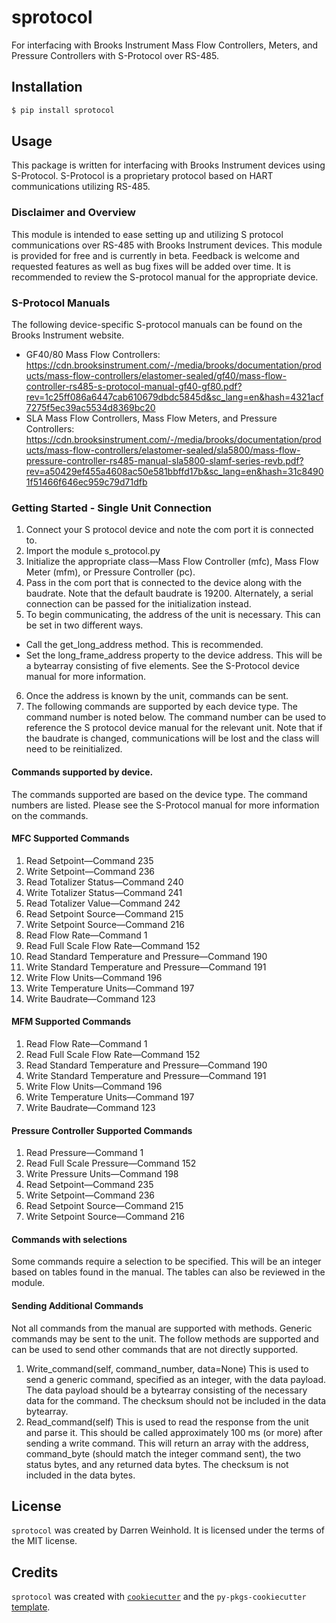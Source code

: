 # sprotocol

For interfacing with Brooks Instrument Mass Flow Controllers, Meters, and Pressure Controllers with S-Protocol over RS-485.

## Installation

```bash
$ pip install sprotocol
```

## Usage

This package is written for interfacing with Brooks Instrument devices using S-Protocol. S-Protocol is a proprietary protocol based on HART communications utilizing RS-485. 

### Disclaimer and Overview
This module is intended to ease setting up and utilizing S protocol communications over RS-485 with Brooks Instrument devices. This module is provided for free and is currently in beta. Feedback is welcome and requested features as well as bug fixes will be added over time. It is recommended to review the S-protocol manual for the appropriate device.

### S-Protocol Manuals
The following device-specific S-protocol manuals can be found on the Brooks Instrument website. 
- GF40/80 Mass Flow Controllers: https://cdn.brooksinstrument.com/-/media/brooks/documentation/products/mass-flow-controllers/elastomer-sealed/gf40/mass-flow-controller-rs485-s-protocol-manual-gf40-gf80.pdf?rev=1c25ff086a6447cab610679dbdc5845d&sc_lang=en&hash=4321acf7275f5ec39ac5534d8369bc20
- SLA Mass Flow Controllers, Mass Flow Meters, and Pressure Controllers: https://cdn.brooksinstrument.com/-/media/brooks/documentation/products/mass-flow-controllers/elastomer-sealed/sla5800/mass-flow-pressure-controller-rs485-manual-sla5800-slamf-series-revb.pdf?rev=a50429ef455a4608ac50e581bbffd17b&sc_lang=en&hash=31c84901f51466f646ec959c79d71dfb


### Getting Started - Single Unit Connection
1. Connect your S protocol device and note the com port it is connected to. 
2. Import the module s_protocol.py
3. Initialize the appropriate class—Mass Flow Controller (mfc), Mass Flow Meter (mfm), or Pressure Controller (pc). 
4. Pass in the com port that is connected to the device along with the baudrate. Note that the default baudrate is 19200. Alternately, a serial connection can be passed for the initialization instead.
5. To begin communicating, the address of the unit is necessary. This can be set in two different ways. 
-   Call the get_long_address method. This is recommended.
- 	Set the long_frame_address property to the device address. This will be a bytearray consisting of five elements. See the S-Protocol device manual for more information.  
6.	Once the address is known by the unit, commands can be sent. 
7.	The following commands are supported by each device type. The command number is noted below. The command number can be used to reference the S protocol device manual for the relevant unit. Note that if the baudrate is changed, communications will be lost and the class will need to be reinitialized.
#### Commands supported by device.
The commands supported are based on the device type. The command numbers are listed. Please see the S-Protocol manual for more information on the commands.
####	MFC Supported Commands
1.	Read Setpoint—Command 235
2.	Write Setpoint—Command 236
3.	Read Totalizer Status—Command 240
4.	Write Totalizer Status—Command 241
5.	Read Totalizer Value—Command 242
6.	Read Setpoint Source—Command 215
7.	Write Setpoint Source—Command 216
8.	Read Flow Rate—Command 1
9.	Read Full Scale Flow Rate—Command 152
10.	Read Standard Temperature and Pressure—Command 190
11.	Write Standard Temperature and Pressure—Command 191 
12.	Write Flow Units—Command 196
13.	Write Temperature Units—Command 197 
14.	Write Baudrate—Command 123

####	MFM Supported Commands
1.	Read Flow Rate—Command 1
2.	Read Full Scale Flow Rate—Command 152
3.	Read Standard Temperature and Pressure—Command 190
4.	Write Standard Temperature and Pressure—Command 191 
5.	Write Flow Units—Command 196
6.	Write Temperature Units—Command 197 
7.	Write Baudrate—Command 123

#### Pressure Controller Supported Commands
1.	Read Pressure—Command 1
2.	Read Full Scale Pressure—Command 152
3.	Write Pressure Units—Command 198
4.	Read Setpoint—Command 235
5.	Write Setpoint—Command 236
6.	Read Setpoint Source—Command 215
7.	Write Setpoint Source—Command 216

####	Commands with selections
Some commands require a selection to be specified. This will be an integer based on tables found in the manual. The tables can also be reviewed in the module. 

#### Sending Additional Commands
Not all commands from the manual are supported with methods. Generic commands may be sent to the unit. 
The follow methods are supported and can be used to send other commands that are not directly supported. 
1.	Write_command(self, command_number, data=None)
This is used to send a generic command, specified as an integer, with the data payload. The data payload should be a bytearray consisting of the necessary data for the command. The checksum should not be included in the data bytearray. 
2.	Read_command(self)
This is used to read the response from the unit and parse it. This should be called approximately 100 ms (or more) after sending a write command. This will return an array with the address, command_byte (should match the integer command sent), the two status bytes, and any returned data bytes. The checksum is not included in the data bytes. 

## License

`sprotocol` was created by Darren Weinhold. It is licensed under the terms of the MIT license.

## Credits

`sprotocol` was created with [`cookiecutter`](https://cookiecutter.readthedocs.io/en/latest/) and the `py-pkgs-cookiecutter` [template](https://github.com/py-pkgs/py-pkgs-cookiecutter).
